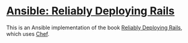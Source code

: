 # [Ansible: Reliably Deploying Rails](https://github.com/jluckyiv/ansible-reliably-deploying-rails)

This is an Ansible implementation of the book
[Reliably Deploying Rails](https://leanpub.com/deploying_rails_applications),
which uses [Chef](https://www.chef.io/chef/).
